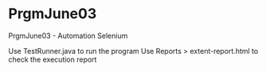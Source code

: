 # PrgmJune03
PrgmJune03 - Automation Selenium

Use TestRunner.java to run the program
Use Reports > extent-report.html to check the execution report
